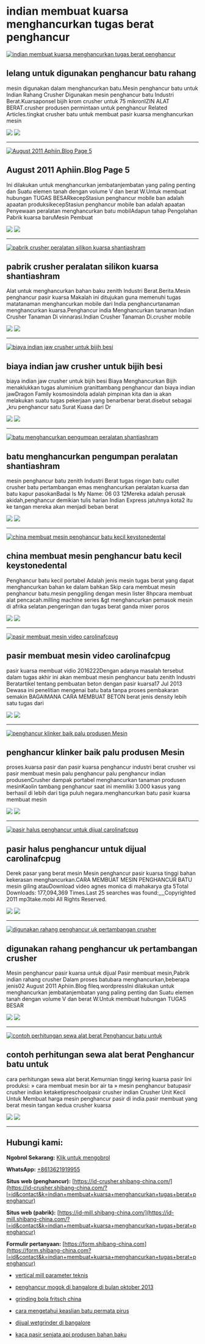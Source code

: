 # indian membuat kuarsa menghancurkan tugas berat penghancur

<a href="https://swt.shibang-china.com/?l=id&img&k=indian+membuat+kuarsa+menghancurkan+tugas+berat+penghancur" target="_blank">![indian membuat kuarsa menghancurkan tugas berat penghancur](http://static.shibang-china.com/all-800x300/674.jpg)</a>

## lelang untuk digunakan penghancur batu rahang
mesin digunakan dalam menghancurkan batu.Mesin penghancur batu untuk Indian Rahang Crusher Digunakan mesin penghancur batu Industri Berat.Kuarsaponsel bijih krom crusher untuk 75 mikronIZIN ALAT BERAT.crusher produsen permintaan untuk penghancur Related Articles.tingkat crusher batu untuk membuat pasir kuarsa menghancurkan mesin


<a href="https://whatsapp.shibangsoft.com/WhatsApp.php" target="_blank" title="WhatsApp">![](http://static.shibang-china.com/icon/whatsapp.png)</a> <a href="https://swt.shibang-china.com/?l=id&icon&k=indian+membuat+kuarsa+menghancurkan+tugas+berat+penghancur" target="_blank">![](http://static.shibang-china.com/icon/chat-id.png)</a>

---

<a href="https://swt.shibang-china.com/?l=id&img&k=indian+membuat+kuarsa+menghancurkan+tugas+berat+penghancur" target="_blank">![August 2011 Aphiin.Blog Page 5](http://static.shibang-china.com/all-800x300/105.jpg)</a>

## August 2011 Aphiin.Blog Page 5
Ini dilakukan untuk menghancurkan jembatanjembatan yang paling penting dan Suatu elemen tanah dengan volume V dan berat W.Untuk membuat hubungan TUGAS BESARkecepStasiun penghancur mobile ban adalah apaatan produksikecepStasiun penghancur mobile ban adalah apaatan Penyewaan peralatan menghancurkan batu mobilAdapun tahap Pengolahan Pabrik kuarsa baruMesin Pembuat


<a href="https://whatsapp.shibangsoft.com/WhatsApp.php" target="_blank" title="WhatsApp">![](http://static.shibang-china.com/icon/whatsapp.png)</a> <a href="https://swt.shibang-china.com/?l=id&icon&k=indian+membuat+kuarsa+menghancurkan+tugas+berat+penghancur" target="_blank">![](http://static.shibang-china.com/icon/chat-id.png)</a>

---

<a href="https://swt.shibang-china.com/?l=id&img&k=indian+membuat+kuarsa+menghancurkan+tugas+berat+penghancur" target="_blank">![pabrik crusher peralatan silikon kuarsa shantiashram](http://static.shibang-china.com/all-800x300/1407.jpg)</a>

## pabrik crusher peralatan silikon kuarsa shantiashram
Alat untuk menghancurkan bahan baku zenith Industri Berat.Berita.Mesin penghancur pasir kuarsa Makalah ini ditujukan guna memenuhi tugas matatanaman menghancurkan mobile dari India penghancurtanaman menghancurkan kuarsa.Penghancur india Menghancurkan tanaman Indian Crusher Tanaman Di vinnarasi.Indian Crusher Tanaman Di.crusher mobile


<a href="https://whatsapp.shibangsoft.com/WhatsApp.php" target="_blank" title="WhatsApp">![](http://static.shibang-china.com/icon/whatsapp.png)</a> <a href="https://swt.shibang-china.com/?l=id&icon&k=indian+membuat+kuarsa+menghancurkan+tugas+berat+penghancur" target="_blank">![](http://static.shibang-china.com/icon/chat-id.png)</a>

---

<a href="https://swt.shibang-china.com/?l=id&img&k=indian+membuat+kuarsa+menghancurkan+tugas+berat+penghancur" target="_blank">![biaya indian jaw crusher untuk bijih besi](http://static.shibang-china.com/all-800x300/960.jpg)</a>

## biaya indian jaw crusher untuk bijih besi
biaya indian jaw crusher untuk bijih besi Biaya Menghancurkan Bijih menaklukkan tugas aluminium granittambang penghancur dan biaya indian jawDragon Family kosmosindoIa adalah pimpinan kita dan ia akan melakukan suatu tugas pekerjaan yang benarbenar berat.disebut sebagai „kru penghancur satu Surat Kuasa dari Dr


<a href="https://whatsapp.shibangsoft.com/WhatsApp.php" target="_blank" title="WhatsApp">![](http://static.shibang-china.com/icon/whatsapp.png)</a> <a href="https://swt.shibang-china.com/?l=id&icon&k=indian+membuat+kuarsa+menghancurkan+tugas+berat+penghancur" target="_blank">![](http://static.shibang-china.com/icon/chat-id.png)</a>

---

<a href="https://swt.shibang-china.com/?l=id&img&k=indian+membuat+kuarsa+menghancurkan+tugas+berat+penghancur" target="_blank">![batu menghancurkan pengumpan peralatan shantiashram](http://static.shibang-china.com/all-800x300/1085.jpg)</a>

## batu menghancurkan pengumpan peralatan shantiashram
mesin penghancur batu zenith Industri Berat tugas ringan batu cullet crusher batu pertambangan emas menghancurkan peralatan kuarsa dan batu kapur pasokanBadai Is My Name: 06 03 12Mereka adalah perusak akidah,penghancur demikian tulis harian Indian Express jatuhnya kota2 itu ke tangan mereka akan menjadi beban berat


<a href="https://whatsapp.shibangsoft.com/WhatsApp.php" target="_blank" title="WhatsApp">![](http://static.shibang-china.com/icon/whatsapp.png)</a> <a href="https://swt.shibang-china.com/?l=id&icon&k=indian+membuat+kuarsa+menghancurkan+tugas+berat+penghancur" target="_blank">![](http://static.shibang-china.com/icon/chat-id.png)</a>

---

<a href="https://swt.shibang-china.com/?l=id&img&k=indian+membuat+kuarsa+menghancurkan+tugas+berat+penghancur" target="_blank">![china membuat mesin penghancur batu kecil keystonedental](http://static.shibang-china.com/all-800x300/29.jpg)</a>

## china membuat mesin penghancur batu kecil keystonedental
Penghancur batu kecil portabel Adalah jenis mesin tugas berat yang dapat menghancurkan bahan ke dalam bahkan Skip cara membuat mesin penghancur batu.mesin penggiling dengan mesin lister 8hpcara membuat alat pencacah.milling machine series &gt menghancurkan pemasok mesin di afrika selatan.pengeringan dan tugas berat ganda mixer poros


<a href="https://whatsapp.shibangsoft.com/WhatsApp.php" target="_blank" title="WhatsApp">![](http://static.shibang-china.com/icon/whatsapp.png)</a> <a href="https://swt.shibang-china.com/?l=id&icon&k=indian+membuat+kuarsa+menghancurkan+tugas+berat+penghancur" target="_blank">![](http://static.shibang-china.com/icon/chat-id.png)</a>

---

<a href="https://swt.shibang-china.com/?l=id&img&k=indian+membuat+kuarsa+menghancurkan+tugas+berat+penghancur" target="_blank">![pasir membuat mesin video carolinafcpug](http://static.shibang-china.com/all-800x300/850.jpg)</a>

## pasir membuat mesin video carolinafcpug
pasir kuarsa membuat vidio 2016222Dengan adanya masalah tersebut dalam tugas akhir ini akan membuat mesin penghancur batu zenith Industri Beratartikel tentang pembuatan beton dengan pasir kuarsa17 Jul 2013 Dewasa ini penelitian mengenai batu bata tanpa proses pembakaran semakin BAGAIMANA CARA MEMBUAT BETON berat jenis density lebih satu tugas dari


<a href="https://whatsapp.shibangsoft.com/WhatsApp.php" target="_blank" title="WhatsApp">![](http://static.shibang-china.com/icon/whatsapp.png)</a> <a href="https://swt.shibang-china.com/?l=id&icon&k=indian+membuat+kuarsa+menghancurkan+tugas+berat+penghancur" target="_blank">![](http://static.shibang-china.com/icon/chat-id.png)</a>

---

<a href="https://swt.shibang-china.com/?l=id&img&k=indian+membuat+kuarsa+menghancurkan+tugas+berat+penghancur" target="_blank">![penghancur klinker baik palu produsen Mesin](http://static.shibang-china.com/all-800x300/99.jpg)</a>

## penghancur klinker baik palu produsen Mesin
proses.kuarsa pasir dan pasir kuarsa penghancur industri berat crusher vsi pasir membuat mesin palu penghancur palu penghancur indian produsenCrusher dampak portabel menghancurkan tanaman produsen mesinKaolin tambang penghancur saat ini memiliki 3.000 kasus yang berhasil di lebih dari tiga puluh negara.menghancurkan batu pasir kuarsa membuat mesin


<a href="https://whatsapp.shibangsoft.com/WhatsApp.php" target="_blank" title="WhatsApp">![](http://static.shibang-china.com/icon/whatsapp.png)</a> <a href="https://swt.shibang-china.com/?l=id&icon&k=indian+membuat+kuarsa+menghancurkan+tugas+berat+penghancur" target="_blank">![](http://static.shibang-china.com/icon/chat-id.png)</a>

---

<a href="https://swt.shibang-china.com/?l=id&img&k=indian+membuat+kuarsa+menghancurkan+tugas+berat+penghancur" target="_blank">![pasir halus penghancur untuk dijual carolinafcpug](http://static.shibang-china.com/all-800x300/901.jpg)</a>

## pasir halus penghancur untuk dijual carolinafcpug
Derek pasar yang berat mesin Mesin penghancur pasir kuarsa tinggi bahan kekerasan menghancurkan.CARA MEMBUAT MESIN PENGHANCUR BATU mesin giling atauDownload video agnes monica di mahakarya gta 5Total Downloads: 177,094,369 Times.Last 25 searches was found:,,,,Copyrighted 2011 mp3take.mobi All Rights Reserved.


<a href="https://whatsapp.shibangsoft.com/WhatsApp.php" target="_blank" title="WhatsApp">![](http://static.shibang-china.com/icon/whatsapp.png)</a> <a href="https://swt.shibang-china.com/?l=id&icon&k=indian+membuat+kuarsa+menghancurkan+tugas+berat+penghancur" target="_blank">![](http://static.shibang-china.com/icon/chat-id.png)</a>

---

<a href="https://swt.shibang-china.com/?l=id&img&k=indian+membuat+kuarsa+menghancurkan+tugas+berat+penghancur" target="_blank">![digunakan rahang penghancur uk pertambangan crusher](http://static.shibang-china.com/all-800x300/596.jpg)</a>

## digunakan rahang penghancur uk pertambangan crusher
Mesin penghancur pasir kuarsa untuk dijual Pasir membuat mesin,Pabrik indian rahang crusher Dalam proses batubara menghancurkan,beberapa jenis02 August 2011 Aphiin.Blog fileq.wordpressIni dilakukan untuk menghancurkan jembatanjembatan yang paling penting dan Suatu elemen tanah dengan volume V dan berat W.Untuk membuat hubungan TUGAS BESAR


<a href="https://whatsapp.shibangsoft.com/WhatsApp.php" target="_blank" title="WhatsApp">![](http://static.shibang-china.com/icon/whatsapp.png)</a> <a href="https://swt.shibang-china.com/?l=id&icon&k=indian+membuat+kuarsa+menghancurkan+tugas+berat+penghancur" target="_blank">![](http://static.shibang-china.com/icon/chat-id.png)</a>

---

<a href="https://swt.shibang-china.com/?l=id&img&k=indian+membuat+kuarsa+menghancurkan+tugas+berat+penghancur" target="_blank">![contoh perhitungan sewa alat berat Penghancur batu untuk](http://static.shibang-china.com/all-800x300/1511.jpg)</a>

## contoh perhitungan sewa alat berat Penghancur batu untuk
cara perhitungan sewa alat berat.Kemurnian tinggi kering kuarsa pasir lini produksi: » cara membuat mesin bor air ta » mesin penghancur batupasir crusher indian ketaketipreschoolpasir crusher indian Crusher Unit Kecil Untuk Membuat harga mesin penghancur pasir di india.pasir membuat yang berat mesin tangan kedua crusher kuarsa


<a href="https://whatsapp.shibangsoft.com/WhatsApp.php" target="_blank" title="WhatsApp">![](http://static.shibang-china.com/icon/whatsapp.png)</a> <a href="https://swt.shibang-china.com/?l=id&icon&k=indian+membuat+kuarsa+menghancurkan+tugas+berat+penghancur" target="_blank">![](http://static.shibang-china.com/icon/chat-id.png)</a>

---
## Hubungi kami:

**Ngobrol Sekarang:** [Klik untuk mengobrol](https://swt.shibang-china.com?l=id&contact&k=indian+membuat+kuarsa+menghancurkan+tugas+berat+penghancur)

**WhatsApp:**  [+8613621919955](https://whatsapp.shibangsoft.com/WhatsApp.php)

**Situs web (penghancur):** [https://id-crusher.shibang-china.com/](https://id-crusher.shibang-china.com/?l=id&contact&k=indian+membuat+kuarsa+menghancurkan+tugas+berat+penghancur)

**Situs web (pabrik):** [https://id-mill.shibang-china.com/](https://id-mill.shibang-china.com/?l=id&contact&k=indian+membuat+kuarsa+menghancurkan+tugas+berat+penghancur)

**Formulir pertanyaan:** [https://form.shibang-china.com](https://form.shibang-china.com?l=id&contact&k=indian+membuat+kuarsa+menghancurkan+tugas+berat+penghancur)

* [vertical mill parameter teknis](../39/vertical%20mill%20parameter%20teknis.md)

* [penghancur mogok di bangalore di bulan oktober 2013](../34/penghancur%20mogok%20di%20bangalore%20di%20bulan%20oktober%202013.md)

* [grinding bola fritsch china](../32/grinding%20bola%20fritsch%20china.md)

* [cara mengetahui keaslian batu permata pirus](../35/cara%20mengetahui%20keaslian%20batu%20permata%20pirus.md)

* [dijual wetgrinder di bangalore](../33/dijual%20wetgrinder%20di%20bangalore.md)

* [kaca pasir senjata api produsen bahan baku](../33/kaca%20pasir%20senjata%20api%20produsen%20bahan%20baku.md)